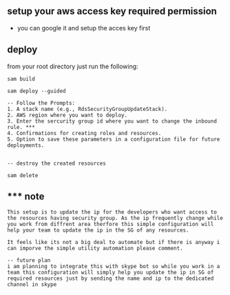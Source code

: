 ## setup your aws access key required permission 
- you can google it and setup the acces key first

## deploy
from your  root directory just run the following: 
```
sam build

sam deploy --guided

-- Follow the Prompts:
1. A stack name (e.g., RdsSecurityGroupUpdateStack).
2. AWS region where you want to deploy.
3. Enter the sercurity group id where you want to change the inbound rule. ***
4. Confirmations for creating roles and resources.
5. Option to save these parameters in a configuration file for future deployments.


-- destroy the created resources 

sam delete
```

## *** note
```
This setup is to update the ip for the developers who want access to the resources having security group. As the ip frequently change while you work from diffrent area therfore this simple configuration will help your team to update the ip in the SG of any resources. 

It feels like its not a big deal to automate but if there is anyway i can imporve the simple utility automation please comment.

-- future plan
i am planning to integrate this with skype bot so while you work in a team this configuration will simply help you update the ip in SG of required resources just by sending the name and ip to the dedicated channel in skype
```
